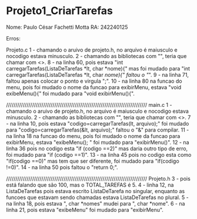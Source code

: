 # Projeto1_CriarTarefas
Nome: Paulo César Fachetti Motta
RA: 242240125

Erros:

Projeto.c
1 - chamando o aruivo de projeto.h, no arquivo é maiusculo e nocodigo estava minusculo.
2 - chamando as bibliotecas com "", teria que chamar com <>.
8 - na linha 60, pois estava "int carregarTarefas(ListaDeTarefas *lt, char *nome){" mas foi mudado para "int carregarTarefas(ListaDeTarefas *lt, char *nome){" faltou o "*".
9 - na linha 71, faltou apenas colocar o ponto e virgula ";".
10 - na linha 80 na funcao do menu, pois foi mudado o nome da funcao para exibirMenu, estava "void exibeMenu(){" foi mudado para "void exibirMenu(){".

////////////////////////////////////////////////////////////////////////////
main.c
1 - chamando o aruivo de projeto.h, no arquivo é maiusculo e nocodigo estava minusculo.
2 - chamando as bibliotecas com "", teria que chamar com <>.
7 - na linha 10, pois estava "codigo=carregarTarefas(lt, arquivo);" foi mudado para "codigo=carregarTarefas(&lt, arquivo);" faltou o "&" para compilar.
11 - na linha 18 na funcao do menu, pois foi mudado o nome da funcao para exibirMenu, estava "exibeMenu(); " foi mudado para "exibirMenu()".
12 - na linha 36 pois no codigo esta "if (codigo ==2)" mas daria outro tipo de erro, foi mudado para "if (codigo ==1)".
13 - na linha 45 pois no codigo esta como "if(codigo ==0)" mas tem que ser diferente, foi mudado para "if(codigo !=0)".
14 - na linha 50 pois faltou o "return 0;".

////////////////////////////////////////////////////////////////////////////
Projeto.h
3 - pois está falando que são 100, mas o TOTAL_TAREFAS é 5.
4 - linha 12, na ListaDeTarefas pois estava escrito ListaDeTarefa no singular, enquanto as funcoes que estavam sendo chamadas estava ListaDeTarefas no plural.
5 - na linha 18, pois estava ", char *nomes" mudei para ", char *nome".
6 - na linha 21, pois estava "exibeMenu" foi mudado para "exibirMenu".